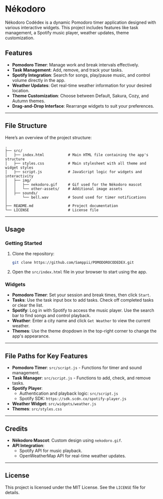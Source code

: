 # Nékodoro 

Nékodoro Codédex is a dynamic Pomodoro timer application designed with various interactive widgets. This project includes features like task management, a Spotify music player, weather updates, theme customization.

## Features

- **Pomodoro Timer**: Manage work and break intervals effectively.
- **Task Management**: Add, remove, and track your tasks.
- **Spotify Integration**: Search for songs, play/pause music, and control volume directly in the app.
- **Weather Updates**: Get real-time weather information for your desired location.
- **Theme Customization**: Choose between Default, Sakura, Cozy, and Autumn themes.
- **Drag-and-Drop Interface**: Rearrange widgets to suit your preferences.

---

## File Structure

Here’s an overview of the project structure:

```plaintext
.
├── src/
│   ├── index.html           # Main HTML file containing the app's structure
│   ├── styles.css           # Main stylesheet with all theme and widget styles
│   ├── script.js            # JavaScript logic for widgets and interactivity
│   ├── img/
│   │   ├── nekodoro.gif     # Gif used for the Nékodoro mascot
│   │   └── other-assets/    # Additional image assets
│   ├── sounds/
│       └── bell.wav         # Sound used for timer notifications
│   
├── README.md                # Project documentation
└── LICENSE                  # License file
```

---

## Usage

### Getting Started

1. Clone the repository:
   ```bash
   git clone https://github.com/Samppii/POMODOROCODEDEX.git
   ```
2. Open the `src/index.html` file in your browser to start using the app.

### Widgets

- **Pomodoro Timer**: Set your session and break times, then click `Start`.
- **Tasks**: Use the task input box to add tasks. Check off completed tasks or clear the list.
- **Spotify**: Log in with Spotify to access the music player. Use the search bar to find songs and control playback.
- **Weather**: Enter a city name and click `Get Weather` to view the current weather.
- **Themes**: Use the theme dropdown in the top-right corner to change the app's appearance.

---

## File Paths for Key Features

- **Pomodoro Timer**: `src/script.js` - Functions for timer and sound management.
- **Task Manager**: `src/script.js` - Functions to add, check, and remove tasks.
- **Spotify Player**: 
  - Authentication and playback logic: `src/script.js`
  - Spotify SDK: `https://sdk.scdn.co/spotify-player.js`
- **Weather Widget**: `src/widgets/weather.js`
- **Themes**: `src/styles.css`

---

## Credits

- **Nékodoro Mascot**: Custom design using `nekodoro.gif`.
- **API Integration**: 
  - Spotify API for music playback.
  - OpenWeatherMap API for real-time weather updates.

---

## License

This project is licensed under the MIT License. See the `LICENSE` file for details.